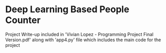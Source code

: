 # Deep Learning Based People Counter

Project Write-up included in 'Vivian Lopez - Programming Project Final Version.pdf' along with 'app4.py' file which includes the main code for the project
